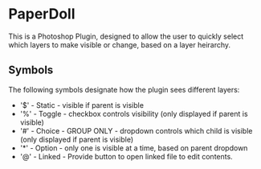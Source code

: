 # PaperDoll

This is a Photoshop Plugin, designed to allow the user to quickly select which layers to make visible or change, based on a layer heirarchy.

## Symbols

The following symbols designate how the plugin sees different layers:

- '$' - Static - visible if parent is visible
- '%' - Toggle - checkbox controls visibility (only displayed if parent is visible)
- '#' - Choice - GROUP ONLY - dropdown controls which child is visible (only displayed if parent is visible)
- '*' - Option - only one is visible at a time, based on parent dropdown
- '@' - Linked - Provide button to open linked file to edit contents.